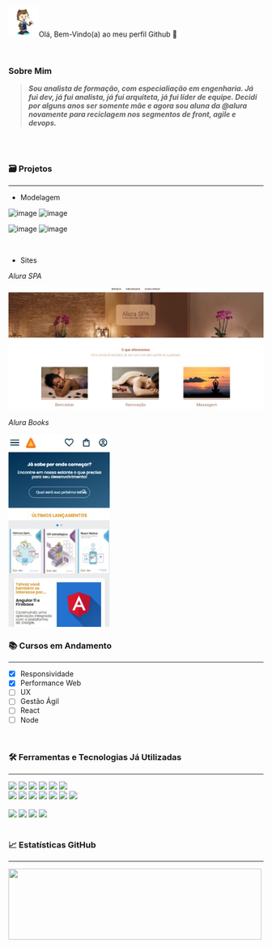 <img heigth="60" width="60" src="https://github.com/ksilvagito/ksilvagito/blob/main/octocat-Kerle.png">Olá, Bem-Vindo(a) ao meu perfil Github 👋 
  
 
<br/>

### Sobre Mim

> _**Sou analista de formação, com especialiação em engenharia. Já fui dev, já fui analista, já fui arquiteta, já fui líder de equipe. 
Decidi por alguns anos ser somente mãe e agora sou aluna da @alura novamente para reciclagem nos segmentos de front, agile e devops.**_ 

<br/>

<!--<picture>
  <source media="(prefers-color-scheme: dark)" srcset="https://user-images.githubusercontent.com/25423296/163456776-7f95b81a-f1ed-45f7-b7ab-8fa810d529fa.png">
  <source media="(prefers-color-scheme: light)" srcset="https://user-images.githubusercontent.com/25423296/163456779-a8556205-d0a5-45e2-ac17-42d089e3c3f8.png">
  <img alt="Imagem Cabeçalho" src="https://user-images.githubusercontent.com/25423296/163456779-a8556205-d0a5-45e2-ac17-42d089e3c3f8.png">
</picture>-->

<!--
![Snake animation](https://github.com/ksilvagito/ksilvagito/blob/output/github-contribution-grid-snake.svg)
-->
<br/>

### 🗃 Projetos
----

* Modelagem

![image](https://) ![image](https://)

![image](https://) ![image](https://)

<br/>

* Sites

*Alura SPA*

<img width="600" alt="Alura SPA" src="https://github.com/ksilvagito/alura/blob/main/imagens/AluraSpa-Site.jpg">


*Alura Books*

<img heigth="100" width="200"  alt="Alura Book Mobile" src="https://github.com/ksilvagito/alura/blob/main/imagens/AluraBooks-Mobile.jpg">


<!-- ![Alt](src)  -->

<br/>

### 📚 Cursos em Andamento
----

- [x] Responsividade
- [x] Performance Web
- [ ] UX
- [ ] Gestão Ágil
- [ ] React
- [ ] Node

<br/>

### 🛠 Ferramentas e Tecnologias Já Utilizadas
----
<div id="front" style="display: inline_block" > 
  <img heigth="30" width="30" src="https://cdn.jsdelivr.net/gh/devicons/devicon/icons/css3/css3-plain-wordmark.svg" /> 
  <img heigth="30" width="30" src="https://cdn.jsdelivr.net/gh/devicons/devicon/icons/html5/html5-plain-wordmark.svg" /> 
  <img  heigth="30" width="30" src="https://cdn.jsdelivr.net/gh/devicons/devicon/icons/sass/sass-original.svg" />  
  <img heigth="30" width="30" src="https://cdn.jsdelivr.net/gh/devicons/devicon/icons/figma/figma-original.svg" /> 
  <img heigth="25" width="25" src="https://cdn.jsdelivr.net/gh/devicons/devicon/icons/javascript/javascript-plain.svg" /> 
  <img heigth="30" width="30" src="https://cdn.jsdelivr.net/gh/devicons/devicon/icons/tailwindcss/tailwindcss-plain.svg" />
</div>

<div id="dev" style="display: inline_block" > 
  <img heigth="30" width="30" src="https://cdn.jsdelivr.net/gh/devicons/devicon/icons/java/java-original-wordmark.svg" />
  <img heigth="30" width="30" src="https://cdn.jsdelivr.net/gh/devicons/devicon/icons/linux/linux-original.svg" />
  <img heigth="40" width="40" src="https://cdn.jsdelivr.net/gh/devicons/devicon/icons/oracle/oracle-original.svg" /> 
  <img heigth="40" width="40" src="https://cdn.jsdelivr.net/gh/devicons/devicon/icons/postgresql/postgresql-original-wordmark.svg" /> 
  <img heigth="50" width="50" src="https://cdn.jsdelivr.net/gh/devicons/devicon/icons/apache/apache-original-wordmark.svg" />  
  <img heigth="30" width="30" src="https://cdn.jsdelivr.net/gh/devicons/devicon/icons/vim/vim-plain.svg" /> 
  <img heigth="30" width="30" src="https://cdn.jsdelivr.net/gh/devicons/devicon/icons/vscode/vscode-original-wordmark.svg" />
</div>
<br/> 
<div id="model" style="display: inline_block" >
  <img  heigth="40" width="40" src="https://cdn.jsdelivr.net/gh/devicons/devicon/icons/jira/jira-original-wordmark.svg" /> 
  <img heigth="40" width="40" src="https://cdn.jsdelivr.net/gh/devicons/devicon/icons/trello/trello-plain-wordmark.svg" />
  <img heigth="30" width="30"  src="https://cdn.jsdelivr.net/gh/devicons/devicon/icons/subversion/subversion-original.svg" />
  <img heigth="40" width="40" src="https://cdn.jsdelivr.net/gh/devicons/devicon/icons/git/git-original-wordmark.svg" />  
</div>
<br/> 

### 📈 Estatísticas GitHub
----
<div>
  <a href="https://github.com/ksilvagito">
  <img loading="lazy" height="140" width="500" src="https://github-readme-stats.vercel.app/api?username=ksilvagito&show_icons=true&theme=dark&include_all_commits=true&count_private=true" /> 
  <!--<img loading="lazy" height="140" width="500" fontsize="9" src="https://github-readme-stats.vercel.app/api/top-langs/?username=ksilvagito&layout=compact&langs_count=7&theme=dark"/>-->
</div>



<!--
**ksilvagito/ksilvagito** is a ✨ _special_ ✨ repository because its `README.md` (this file) appears on your GitHub profile.
-->
